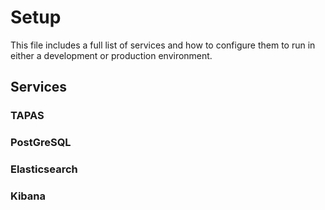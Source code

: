 # Setup

This file includes a full list of services and how to configure them to run in either a 
development or production environment.

## Services
### TAPAS
### PostGreSQL
### Elasticsearch
### Kibana
